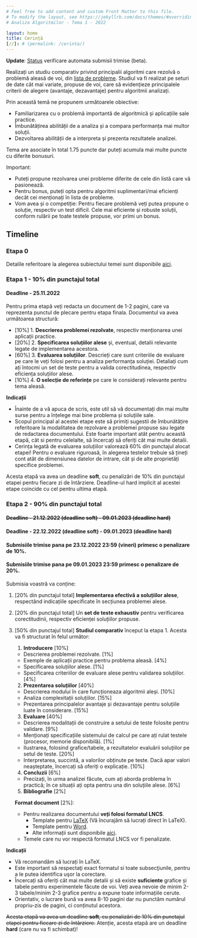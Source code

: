 ```yaml
---
# Feel free to add content and custom Front Matter to this file.
# To modify the layout, see https://jekyllrb.com/docs/themes/#overriding-theme-defaults
# Analiza Algoritmilor - Tema 1 - 2022

layout: home
title: Cerință
[//]: # (permalink: /cerinta/)
---
```


**Update**: <a href="https://acs-aa-challenge.github.io/acs-aa-challenge/evaluator_status/">Status</a> verificare automata submisii trimise (beta).

Realizați un studiu comparativ privind principalii algoritmi care rezolvă o problemă aleasă de voi, din 
<a href="https://acs-aa-challenge.github.io/acs-aa-challenge/probleme/">lista de probleme</a>. Studiul va fi realizat pe seturi de date cât mai variate, propuse de voi, care să evidențieze principalele criterii de alegere (avantaje, dezavantaje) pentru algoritmii analizați. 

Prin această temă ne propunem următoarele obiective:

- Familiarizarea cu o problemă importantă de algoritmică și aplicațiile sale practice.
- Îmbunătățirea abilității de a analiza și a compara performanța mai multor soluții.
- Dezvoltarea abilității de a interpreta și prezenta rezultatele analizei.

Tema are asociate în total 1.75 puncte dar puteți acumula mai multe puncte cu diferite bonusuri. 

Important:
- Puteți propune rezolvarea unei probleme diferite de cele din listă care vă pasionează.
- Pentru bonus, puteți opta pentru algoritmi suplimentari/mai eficienți decât cei menționați în lista de probleme.
- Vom avea și o competiție: Pentru fiecare problemă veți putea propune o soluție, respectiv un test dificil.
Cele mai eficiente și robuste soluții, conform rulării pe toate testele propuse, vor primi un bonus. 

## Timeline

### Etapa 0

Detalile referitoare la alegerea subiectului temei sunt disponibile <a href="./trimitere">aici</a>.
<!-- Înscrieți-vă opțiunile de probleme, respectiv algoritmi preferate în acest formular [TODO]. Tema va fi alocată folosind  -->
<!-- un script automat, în funcție de ordinea completării formularului și opțiunile alese. -->

### Etapa 1 - 10% din punctajul total
#### Deadline - 25.11.2022

Pentru prima etapă veți redacta un document de 1-2 pagini, care va reprezenta punctul de plecare pentru etapa finala. Documentul va avea următoarea structură:

- [10%] 1. **Descrierea problemei rezolvate**, respectiv menționarea unei aplicații practice.
- [20%] 2. **Specificarea soluțiilor alese** și, eventual, detalii relevante legate de implementarea acestora.
- [60%] 3. **Evaluarea soluțiilor**.
Descrieți care sunt criteriile de evaluare pe care le veți folosi pentru a analiza performanța soluției. 
Detaliați cum ați întocmi un set de teste pentru a valida corectitudinea, respectiv eficiența soluțiilor alese.
- [10%] 4. **O selecție de referințe** pe care le considerați relevante pentru tema aleasă.

**Indicații**

- Înainte de a vă apuca de scris, este util să vă documentați din mai multe surse pentru a înțelege mai bine problema și soluțiile sale.
- Scopul principal al acestei etape este să primiți sugestii de îmbunătățire referitoare la modalitatea de rezolvare a problemei propuse sau legate de redactarea documentului. Este foarte important atât pentru această etapă, cât si pentru celelalte, să încercați să oferiți cât mai multe detalii.
- Cerința legată de evaluarea soluțiilor valorează 60% din punctajul alocat etapei! Pentru o evaluare riguroasă, în alegerea testelor trebuie să țineți cont atât de dimensiunea datelor de intrare, cât și de alte proprietăți specifice problemei.

[//]: # (Atenție! Deadline-ul acestei etape este **hard**! Astfel, veți putea primi feedback la timp care să vă ajute pentru etapele următoare.)
[//]: # (Penalizările sunt limitate la cel mult 50% din punctajul total alocat etapei. )
Acesta etapă va avea un deadline **soft**, cu penalizări de 10% din punctajul etapei pentru fiecare zi de întârziere. Deadline-ul 
hard implicit al acestei etape coincide cu cel pentru ultima etapă.

[//]: # (### Etapa 2 - 40% din punctajul total)
[//]: # ()
[//]: # (#### Deadline - 9.12.2022 &#40;deadline soft&#41;)
[//]: # ()
[//]: # (Aceasta etapă va consta din:)
[//]: # ()
[//]: # (- [50%] **Implementarea efectivă a soluțiilor alese**, respectând indicațiile specificate în secțiunea problemei alese.)
[//]: # (- [50%] **Realizarea unui set de teste** pentru verificarea corectitudinii, respectiv eficienței soluțiilor propuse.)
[//]: # ()
[//]: # (**Indicații**)
[//]: # ()
[//]: # (- Încercați să generați teste cât mai variate. Este foarte important să aveți teste diversificate în funcție de dimensiune, de modul în care sunt reprezentate datele, eventual și în funcție de algoritm. Ne așteptăm să aveți cel puțin 10 de teste generate. Nu este necesar să exagerați, să generați 100 de teste, dar o temă cu puține teste va fi punctată corespunzător.)
[//]: # (- Temele vor fi verificate automat, pe testele propuse de voi, respectiv pe un set de teste private.)
[//]: # (- Atât testele, cât și soluțiile propriu-zise pot fi realizate într-un limbaj la alegerea voastră dar nu aveți voie să folosiți biblioteci externe.)
[//]: # ()
[//]: # (Acesta etapă va avea un deadline **soft**, cu penalizări de 5% din punctajul etapei pentru fiecare zi de întârziere. Penalizările sunt limitate la cel mult 30% din punctajul total alocat etapei. Deadline-ul hard al acestei etape coincide cu cel pentru etapa 3.)

### Etapa 2 - 90% din punctajul total
#### ~~Deadline - 21.12.2022 (deadline soft) - 09.01.2023 (deadline hard)~~
#### Deadline - 22.12.2022 (deadline soft) - 09.01.2023 (deadline hard)
#### Submisiile trimise pana pe 23.12.2022 23:59 (vineri) primesc o penalizare de 10%.
#### Submisiile trimise pana pe 09.01.2023 23:59 primesc o penalizare de 20%.

[//]: # (Pentru această etapă veți finaliza studiul comparativ început la etapa 1. Acesta va fi structurat în felul următor:)

Submisia voastră va conține:
1. [20% din punctajul total] **Implementarea efectivă a soluțiilor alese**, respectând indicațiile specificate în secțiunea problemei alese.

3. [20% din punctajul total] Un **set de teste exhaustiv** pentru verificarea corectitudinii, respectiv eficienței soluțiilor propuse.

3. [50% din punctajul total] **Studiul comparativ** început la etapa 1. Acesta va fi structurat în felul următor:
   1. **Introducere** [10%]
   - Descrierea problemei rezolvate. [1%]
   - Exemple de aplicații practice pentru problema aleasă. [4%]
   - Specificarea soluțiilor alese. [1%]
   - Specificarea criteriilor de evaluare alese pentru validarea soluțiilor. [4%]
   2. **Prezentarea soluțiilor** [40%]
   - Descrierea modului în care funcționeaza algoritmii aleși. [10%]
   - Analiza complexitații soluțiilor. [15%]
   - Prezentarea principalelor avantaje și dezavantaje pentru soluțiile luate în considerare. [15%]
   3. **Evaluare** [40%]
   - Descrierea modalitații de construire a setului de teste folosite pentru validare. [9%]
   - Menționați specificațiile sistemului de calcul pe care ați rulat testele (procesor, memorie disponibilă). [1%]
   - Ilustrarea, folosind grafice/tabele, a rezultatelor evaluării soluțiilor pe setul de teste. [20%]
   - Interpretarea, succintă, a valorilor obținute pe teste. Dacă apar valori neașteptate, încercați să oferiți o explicație. [10%]
   4. **Concluzii** [6%]
   - Precizați, în urma analizei făcute, cum ați aborda problema în practică; în ce situații ați opta pentru una din soluțiile alese. [6%]
   5. **Bibliografie** [2%]

   **Format document** [2%]:
   - Pentru realizarea documentului **veți folosi formatul LNCS**.
     - Template pentru [LaTeX](https://www.overleaf.com/latex/templates/springer-lecture-notes-in-computer-science/kzwwpvhwnvfj) (Vă încurajăm să lucrați direct în LaTeX).
     - Template pentru [Word](https://resource-cms.springernature.com/springer-cms/rest/v1/content/19238706/data/v1). 
     - Alte informații sunt disponibile [aici](https://www.springer.com/computer/lncs?SGWID=0-164-6-793341-0).
   - Temele care nu vor respectă formatul LNCS vor fi penalizate.

**Indicații**
- Vă recomandăm să lucrați în LaTeX.
- Este important să respectaţi exact formatul si toate subsecţiunile, pentru a le putea identifica uşor la corectare.
- Încercați să oferiți cât mai multe detalii și să existe **suficiente** grafice și tabele pentru experimentele făcute de voi.
Veți avea nevoie de minim 2-3 tabele/minim 2-3 grafice pentru a expune toate informațiile cerute.
- Orientativ, o lucrare bună va avea 8-10 pagini dar nu punctăm numărul propriu-zis de pagini, ci conținutul acestora.

~~Acesta etapă va avea un deadline **soft**, cu penalizări de 10% din punctajul etapei pentru fiecare zi de întârziere.~~
Atenție, acesta etapă are un deadline **hard** (care nu va fi schimbat)!
